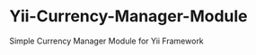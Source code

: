 Yii-Currency-Manager-Module
===========================

Simple Currency Manager Module for Yii Framework